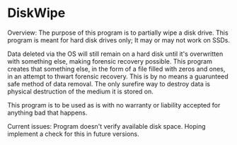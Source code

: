 # DiskWipe
Overview:
The purpose of this program is to partially wipe a disk drive. This program is 
meant for hard disk drives only; It may or may not work on SSDs.

Data deleted via the OS will still remain on a hard disk until it's overwritten
with something else, making forensic recovery possible. This program creates that
something else, in the form of a file filled with zeros and ones, in an attempt
to thwart forensic recovery. This is by no means a guarunteed safe method of
data removal. The only surefire way to destroy data is physical destruction of
the medium it is stored on.

This program is to be used as is with no warranty or liability accepted for 
anything bad that happens.

Current issues:
Program doesn't verify available disk space. Hoping implement a check for this in
future versions.
